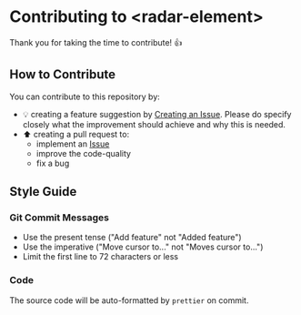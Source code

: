 # Contributing to \<radar-element>
Thank you for taking the time to contribute! 👍

## How to Contribute
You can contribute to this repository by:

- 💡 creating a feature suggestion by [Creating an Issue](https://github.com/felixthiele/radar-element/issues/new/choose). Please do specify closely what the improvement should achieve and why this is needed. 
- ⬆️ creating a pull request to:
  - implement an [Issue](https://github.com/felixthiele/radar-element/issues)
  - improve the code-quality
  - fix a bug

## Style Guide
### Git Commit Messages
- Use the present tense ("Add feature" not "Added feature")
- Use the imperative ("Move cursor to..." not "Moves cursor to...")
- Limit the first line to 72 characters or less

### Code
The source code will be auto-formatted by `prettier` on commit.
